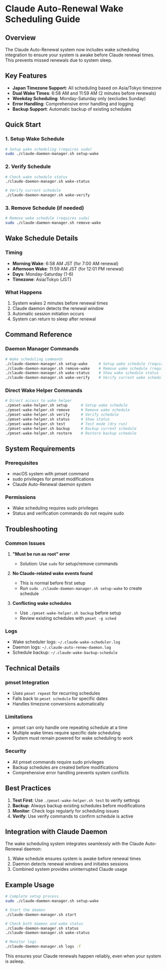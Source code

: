 # Claude Auto-Renewal Wake Scheduling Guide

## Overview

The Claude Auto-Renewal system now includes wake scheduling integration to ensure your system is awake before Claude renewal times. This prevents missed renewals due to system sleep.

## Key Features

- **Japan Timezone Support**: All scheduling based on Asia/Tokyo timezone
- **Dual Wake Times**: 6:58 AM and 11:59 AM (2 minutes before renewals)
- **Weekday Scheduling**: Monday-Saturday only (excludes Sunday)
- **Error Handling**: Comprehensive error handling and logging
- **Backup Support**: Automatic backup of existing schedules

## Quick Start

### 1. Setup Wake Schedule

```bash
# Setup wake scheduling (requires sudo)
sudo ./claude-daemon-manager.sh setup-wake
```

### 2. Verify Schedule

```bash
# Check wake schedule status
./claude-daemon-manager.sh wake-status

# Verify current schedule
./claude-daemon-manager.sh wake-verify
```

### 3. Remove Schedule (if needed)

```bash
# Remove wake schedule (requires sudo)
sudo ./claude-daemon-manager.sh remove-wake
```

## Wake Schedule Details

### Timing
- **Morning Wake**: 6:58 AM JST (for 7:00 AM renewal)
- **Afternoon Wake**: 11:59 AM JST (for 12:01 PM renewal)
- **Days**: Monday-Saturday (1-6)
- **Timezone**: Asia/Tokyo (JST)

### What Happens
1. System wakes 2 minutes before renewal times
2. Claude daemon detects the renewal window
3. Automatic session initiation occurs
4. System can return to sleep after renewal

## Command Reference

### Daemon Manager Commands

```bash
# Wake scheduling commands
./claude-daemon-manager.sh setup-wake     # Setup wake schedule (requires sudo)
./claude-daemon-manager.sh remove-wake    # Remove wake schedule (requires sudo)
./claude-daemon-manager.sh wake-status    # Show wake schedule status
./claude-daemon-manager.sh wake-verify    # Verify current wake schedule
```

### Direct Wake Helper Commands

```bash
# Direct access to wake helper
./pmset-wake-helper.sh setup      # Setup wake schedule
./pmset-wake-helper.sh remove     # Remove wake schedule
./pmset-wake-helper.sh verify     # Verify schedule
./pmset-wake-helper.sh status     # Show status
./pmset-wake-helper.sh test       # Test mode (dry run)
./pmset-wake-helper.sh backup     # Backup current schedule
./pmset-wake-helper.sh restore    # Restore backup schedule
```

## System Requirements

### Prerequisites
- macOS system with pmset command
- sudo privileges for pmset modifications
- Claude Auto-Renewal daemon system

### Permissions
- Wake scheduling requires sudo privileges
- Status and verification commands do not require sudo

## Troubleshooting

### Common Issues

1. **"Must be run as root" error**
   - Solution: Use `sudo` for setup/remove commands

2. **No Claude-related wake events found**
   - This is normal before first setup
   - Run `sudo ./claude-daemon-manager.sh setup-wake` to create schedule

3. **Conflicting wake schedules**
   - Use `./pmset-wake-helper.sh backup` before setup
   - Review existing schedules with `pmset -g sched`

### Logs
- Wake scheduler logs: `~/.claude-wake-scheduler.log`
- Daemon logs: `~/.claude-auto-renew-daemon.log`
- Schedule backup: `~/.claude-wake-backup-schedule`

## Technical Details

### pmset Integration
- Uses `pmset repeat` for recurring schedules
- Falls back to `pmset schedule` for specific dates
- Handles timezone conversions automatically

### Limitations
- pmset can only handle one repeating schedule at a time
- Multiple wake times require specific date scheduling
- System must remain powered for wake scheduling to work

### Security
- All pmset commands require sudo privileges
- Backup schedules are created before modifications
- Comprehensive error handling prevents system conflicts

## Best Practices

1. **Test First**: Use `./pmset-wake-helper.sh test` to verify settings
2. **Backup**: Always backup existing schedules before modifications
3. **Monitor**: Check logs regularly for scheduling issues
4. **Verify**: Use verify commands to confirm schedule is active

## Integration with Claude Daemon

The wake scheduling system integrates seamlessly with the Claude Auto-Renewal daemon:

1. Wake schedule ensures system is awake before renewal times
2. Daemon detects renewal windows and initiates sessions
3. Combined system provides uninterrupted Claude usage

## Example Usage

```bash
# Complete setup process
sudo ./claude-daemon-manager.sh setup-wake

# Start the daemon
./claude-daemon-manager.sh start

# Check both daemon and wake status
./claude-daemon-manager.sh status
./claude-daemon-manager.sh wake-status

# Monitor logs
./claude-daemon-manager.sh logs -f
```

This ensures your Claude renewals happen reliably, even when your system is asleep.